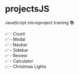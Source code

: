 # projectsJS

JavaScript microproject training :books:

:white_check_mark: - Count   </br>
:white_check_mark: - Modal   </br>
:white_check_mark: - Navbar  </br>
:white_check_mark: - Sidebar </br>
:white_check_mark: - Review  </br>
:white_check_mark: - Calculator</br>
:white_check_mark: - Christmas Lights</br>
